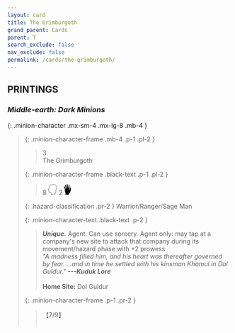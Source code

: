 ```yaml
---
layout: card
title: The Grimburgoth
grand_parent: Cards
parent: T
search_exclude: false
nav_exclude: false
permalink: /cards/the-grimburgoth/
---
```


## PRINTINGS


### _Middle-earth: Dark Minions_

{: .minion-character .mx-sm-4 .mx-lg-8 .mb-4 }
> {: .minion-character-frame .mb-4 .p-1 .pl-2 }
> > <div class="hazard-mp">3</div>
> > <div class="card-name">The Grimburgoth</div>
>
> {: .minion-character-frame .black-text .p-1 .pl-2 }
> > 8 ![](/assets/images/mind.svg) 2![](/assets/images/di.svg)
>
> {: .hazard-classification .pr-2 }
> Warrior/Ranger/Sage Man
>
> {: .minion-character-text .black-text .p-2 }
> > _**Unique.**_ Agent. Can use sorcery. Agent only: may tap at a company's new site to attack that company during its movement/hazard phase with +2 prowess. <br>_"A madness filled him, and his heart was thereafter governed by fear. ...and in time he settled with his kinsman Khamul in Dol Guldur."_ ***---&NoBreak;Kuduk Lore***  <br><br>**Home Site:** Dol Guldur 
>
> {: .minion-character-frame .p-1 .pr-2 }
> > <div class="card-shield">【7/9】</div>
> > <div class="card-corruption-white">&nbsp;</div>
